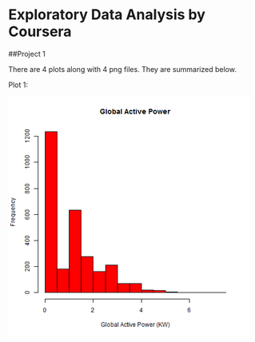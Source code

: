 # Exploratory Data Analysis by Coursera 
##Project 1

There are 4 plots along with 4 png files. They are summarized below.

Plot 1:

![alt text](https://github.com/codeBehindMe/EDA_Project1/blob/master/plot1.png "Global Active Power")
